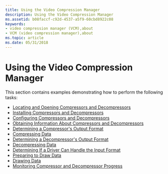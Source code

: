```yaml
---
title: Using the Video Compression Manager
description: Using the Video Compression Manager
ms.assetid: b08faccf-c92d-4537-a5f9-60cbd8922c08
keywords:
- video compression manager (VCM),about
- VCM (video compression manager),about
ms.topic: article
ms.date: 05/31/2018
---
```


# Using the Video Compression Manager

This section contains examples demonstrating how to perform the following tasks:

-   [Locating and Opening Compressors and Decompressors](locating-and-opening-compressors-and-decompressors.md)
-   [Installing Compressors and Decompressors](installing-compressors-and-decompressors.md)
-   [Configuring Compressors and Decompressors](configuring-compressors-and-decompressors.md)
-   [Obtaining Information About Compressors and Decompressors](obtaining-information-about-compressors-and-decompressors.md)
-   [Determining a Compressor's Output Format](determining-a-compressors-output-format.md)
-   [Compressing Data](compressing-data.md)
-   [Determining a Decompressor's Output Format](determining-a-decompressors-output-format.md)
-   [Decompressing Data](decompressing-data.md)
-   [Determining If a Driver Can Handle the Input Format](determining-if-a-driver-can-handle-the-input-format.md)
-   [Preparing to Draw Data](preparing-to-draw-data.md)
-   [Drawing Data](drawing-data.md)
-   [Monitoring Compressor and Decompressor Progress](monitoring-compressor-and-decompressor-progress.md)

 

 




